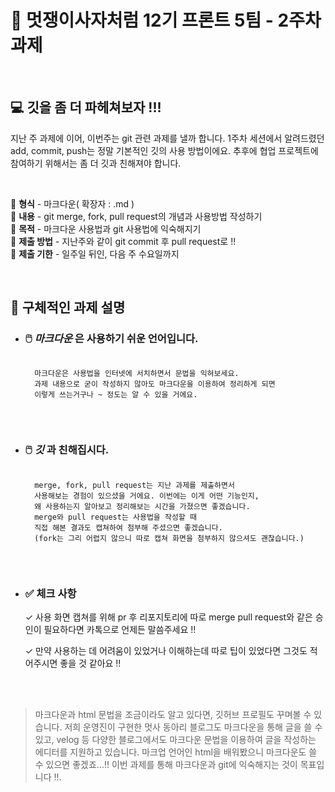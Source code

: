 # 🦁 멋쟁이사자처럼 12기 프론트 5팀 - 2주차 과제

<br>

## 💻 깃을 좀 더 파헤쳐보자 !!!

지난 주 과제에 이어, 이번주는 git 관련 과제를 낼까 합니다. 1주차 세션에서 알려드렸던 add, commit, push는 정말 기본적인 깃의 사용 방법이에요. 추후에 협업 프로젝트에 참여하기 위해서는 좀 더 깃과 친해져야 합니다.   

<br>

  🦁 **형식** - 마크다운( 확장자 : .md )   
  🦁 **내용** - git merge, fork, pull request의 개념과 사용방법 작성하기   
  🦁 **목적** - 마크다운 사용법과 git 사용법에 익숙해지기   
  🦁 **제출 방법** - 지난주와 같이 git commit 후 pull request로 !!   
  🦁 **제출 기한** - 일주일 뒤인, 다음 주 수요일까지  

<br>

## 💫 구체적인 과제 설명
* ### 🖱️ *마크다운* 은 사용하기 쉬운 언어입니다.
  
    <pre><code>
    마크다운은 사용법을 인터넷에 서치하면서 문법을 익혀보세요.
    과제 내용으로 굳이 작성하지 않아도 마크다운을 이용하여 정리하게 되면
    이렇게 쓰는거구나 ~ 정도는 알 수 있을 거에요.
    </code></pre>
    

<br>

* ### 🖱️ *깃* 과 친해집시다. 

    <pre><code>
    merge, fork, pull request는 지난 과제를 제출하면서
    사용해보는 경험이 있으셨을 거에요. 이번에는 이게 어떤 기능인지,
    왜 사용하는지 알아보고 정리해보는 시간을 가졌으면 좋겠습니다.
    merge와 pull request는 사용법을 작성할 때
    직접 해본 결과도 캡쳐하여 첨부해 주셨으면 좋겠습니다.
    (fork는 그리 어렵지 않으니 따로 캡쳐 화면을 첨부하지 않으셔도 괜찮습니다.)
    </code></pre>

<br>

* ### ✅ 체크 사항   
  
    ✓ 사용 화면 캡쳐를 위해 pr  후 리포지토리에 따로 merge pull request와 같은 승인이 필요하다면 카톡으로 언제든 말씀주세요 !!   

    ✓ 만약 사용하는 데 어려움이 있었거나 이해하는데 따로 팁이 있었다면 그것도 적어주시면 좋을 것 같아요 !!   
     
<br>
<br>

> 마크다운과 html 문법을 조금이라도 알고 있다면, 깃허브 프로필도 꾸며볼 수 있습니다. 저희 운영진이 구현한 멋사 동아리 블로그도 마크다운을 통해 글을 쓸 수 있고, velog 등 다양한 블로그에서도 마크다운 문법을 이용하여 글을 작성하는 에디터를 지원하고 있습니다. 마크업 언어인 html을 배워봤으니 마크다운도 쓸 수 있으면 좋겠죠...!! 이번 과제를 통해 마크다운과 git에 익숙해지는 것이 목표입니다 !!.